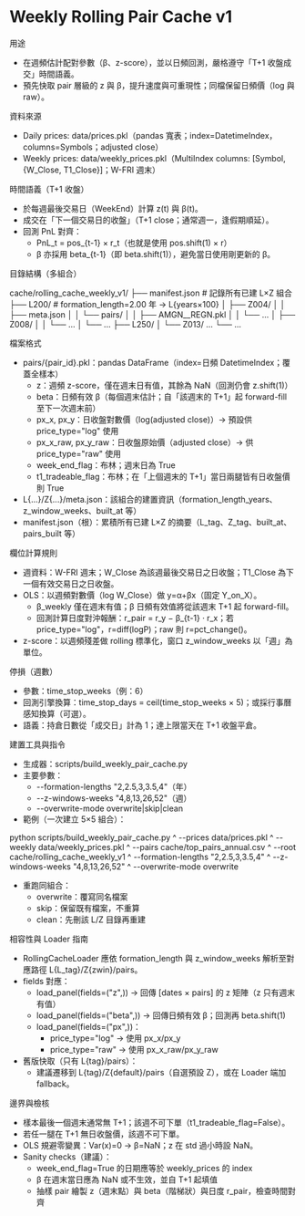 # Weekly Rolling Pair Cache v1

用途
- 在週頻估計配對參數（β、z-score），並以日頻回測，嚴格遵守「T+1 收盤成交」時間語義。
- 預先快取 pair 層級的 z 與 β，提升速度與可重現性；同檔保留日頻價（log 與 raw）。

資料來源
- Daily prices: data/prices.pkl（pandas 寬表；index=DatetimeIndex，columns=Symbols；adjusted close）
- Weekly prices: data/weekly_prices.pkl（MultiIndex columns: [Symbol, {W_Close, T1_Close}]；W-FRI 週末）

時間語義（T+1 收盤）
- 於每週最後交易日（WeekEnd）計算 z(t) 與 β(t)。
- 成交在「下一個交易日的收盤」（T+1 close；通常週一，逢假期順延）。
- 回測 PnL 對齊：
  - PnL_t = pos_{t-1} × r_t（也就是使用 pos.shift(1) × r）
  - β 亦採用 beta_{t-1}（即 beta.shift(1)），避免當日使用剛更新的 β。

目錄結構（多組合）

cache/rolling_cache_weekly_v1/
├── manifest.json # 記錄所有已建 L×Z 組合
├── L200/ # formation_length=2.00 年 → L{years×100}
│ ├── Z004/
│ │ ├── meta.json
│ │ └── pairs/
│ │ ├── AMGN__REGN.pkl
│ │ └── ...
│ ├── Z008/
│ │ └── ...
│ └── ...
├── L250/
│ └── Z013/ ...
└── ...


檔案格式
- pairs/{pair_id}.pkl：pandas DataFrame（index=日頻 DatetimeIndex；覆蓋全樣本）
  - z：週頻 z-score，僅在週末日有值，其餘為 NaN（回測仍會 z.shift(1)）
  - beta：日頻有效 β（每個週末估計；自「該週末的 T+1」起 forward-fill 至下一次週末前）
  - px_x, px_y：日收盤對數價（log(adjusted close)）→ 預設供 price_type="log" 使用
  - px_x_raw, px_y_raw：日收盤原始價（adjusted close）→ 供 price_type="raw" 使用
  - week_end_flag：布林；週末日為 True
  - t1_tradeable_flag：布林；在「上個週末的 T+1」當日兩腿皆有日收盤價則 True
- L{...}/Z{...}/meta.json：該組合的建置資訊（formation_length_years、z_window_weeks、built_at 等）
- manifest.json（根）：累積所有已建 L×Z 的摘要（L_tag、Z_tag、built_at、pairs_built 等）

欄位計算規則
- 週資料：W-FRI 週末；W_Close 為該週最後交易日之日收盤；T1_Close 為下一個有效交易日之日收盤。
- OLS：以週頻對數價（log W_Close）做 y=α+βx（固定 Y_on_X）。
  - β_weekly 僅在週末有值；β 日頻有效值將從該週末 T+1 起 forward-fill。
  - 回測計算日度對沖報酬：r_pair = r_y − β_{t-1} · r_x；若 price_type="log"，r=diff(logP)；raw 則 r=pct_change()。
- z-score：以週頻殘差做 rolling 標準化，窗口 z_window_weeks 以「週」為單位。

停損（週數）
- 參數：time_stop_weeks（例：6）
- 回測引擎換算：time_stop_days = ceil(time_stop_weeks × 5)；或採行事曆感知換算（可選）。
- 語義：持倉日數從「成交日」計為 1；達上限當天在 T+1 收盤平倉。

建置工具與指令
- 生成器：scripts/build_weekly_pair_cache.py
- 主要參數：
  - --formation-lengths "2,2.5,3,3.5,4"（年）
  - --z-windows-weeks "4,8,13,26,52"（週）
  - --overwrite-mode overwrite|skip|clean
- 範例（一次建立 5×5 組合）：

python scripts/build_weekly_pair_cache.py ^
--prices data/prices.pkl ^
--weekly data/weekly_prices.pkl ^
--pairs cache/top_pairs_annual.csv ^
--root cache/rolling_cache_weekly_v1 ^
--formation-lengths "2,2.5,3,3.5,4" ^
--z-windows-weeks "4,8,13,26,52" ^
--overwrite-mode overwrite

- 重跑同組合：
  - overwrite：覆寫同名檔案
  - skip：保留既有檔案，不重算
  - clean：先刪該 L/Z 目錄再重建

相容性與 Loader 指南
- RollingCacheLoader 應依 formation_length 與 z_window_weeks 解析至對應路徑 L{L_tag}/Z{zwin}/pairs。
- fields 對應：
  - load_panel(fields=("z",)) → 回傳 [dates × pairs] 的 z 矩陣（z 只有週末有值）
  - load_panel(fields=("beta",)) → 回傳日頻有效 β；回測再 beta.shift(1)
  - load_panel(fields=("px",))：
    - price_type="log" → 使用 px_x/px_y
    - price_type="raw" → 使用 px_x_raw/px_y_raw
- 舊版快取（只有 L{tag}/pairs）：
  - 建議遷移到 L{tag}/Z{default}/pairs（自選預設 Z），或在 Loader 端加 fallback。

邊界與檢核
- 樣本最後一個週末通常無 T+1；該週不可下單（t1_tradeable_flag=False）。
- 若任一腿在 T+1 無日收盤價，該週不可下單。
- OLS 規避零變異：Var(x)=0 → β=NaN；z 在 std 過小時設 NaN。
- Sanity checks（建議）：
  - week_end_flag=True 的日期應等於 weekly_prices 的 index
  - β 在週末當日應為 NaN 或不生效，並自 T+1 起填值
  - 抽樣 pair 繪製 z（週末點）與 beta（階梯狀）與日度 r_pair，檢查時間對齊